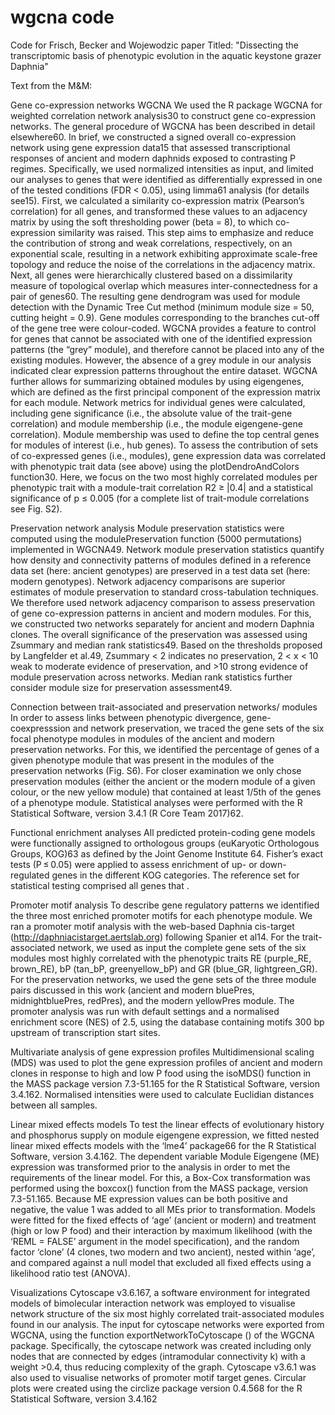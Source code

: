 # wgcna code

Code for Frisch, Becker and Wojewodzic paper Titled: "Dissecting the transcriptomic basis of phenotypic evolution in the aquatic keystone grazer Daphnia" 

Text from the M&M:

Gene co-expression networks WGCNA
We used the R package WGCNA for weighted correlation network analysis30 to construct gene co-expression networks. The general procedure of WGCNA has been described in detail elsewhere60. In brief, we constructed a signed overall co-expression network using gene expression data15 that assessed transcriptional responses of ancient and modern daphnids exposed to contrasting P regimes. Specifically, we used normalized intensities as input, and limited our analyses to genes that were identified as differentially expressed in one of the tested conditions (FDR < 0.05), using limma61 analysis (for details see15). First, we calculated a similarity co-expression matrix (Pearson’s correlation) for all genes, and transformed these values to an adjacency matrix by using the soft thresholding power (beta = 8), to which co-expression similarity was raised. This step aims to emphasize and reduce the contribution of strong and weak correlations, respectively, on an exponential scale, resulting in a network exhibiting approximate scale-free topology and reduce the noise of the correlations in the adjacency matrix. Next, all genes were hierarchically clustered based on a dissimilarity measure of topological overlap which measures inter-connectedness for a pair of genes60. The resulting gene dendrogram was used for module detection with the Dynamic Tree Cut method (minimum module size = 50, cutting height = 0.9). Gene modules corresponding to the branches cut-off of the gene tree were colour-coded. WGCNA provides a feature to control for genes that cannot be associated with one of the identified expression patterns (the “grey” module), and therefore cannot be placed into any of the existing modules. However, the absence of a grey module in our analysis indicated clear expression patterns throughout the entire dataset. WGCNA further allows for summarizing obtained modules by using eigengenes, which are defined as the first principal component of the expression matrix for each module. Network metrics for individual genes were calculated, including gene significance (i.e., the absolute value of the trait-gene correlation) and module membership (i.e., the module eigengene-gene correlation). Module membership was used to define the top central genes for modules of interest (i.e., hub genes). To assess the contribution of sets of co-expressed genes (i.e., modules), gene expression data was correlated with phenotypic trait data (see above) using the plotDendroAndColors function30. Here, we focus on the two most highly correlated modules per phenotypic trait with a module-trait correlation R2 ≥ |0.4| and a statistical significance of p ≤ 0.005 (for a complete list of trait-module correlations see Fig. S2). 

Preservation network analysis
Module preservation statistics were computed using the modulePreservation function (5000 permutations) implemented in WGCNA49. Network module preservation statistics quantify how density and connectivity patterns of modules defined in a reference data set (here: ancient genotypes) are preserved in a test data set (here: modern genotypes). Network adjacency comparisons are superior estimates of module preservation to standard cross-tabulation techniques. We therefore used network adjacency comparison to assess preservation of gene co-expression patterns in ancient and modern modules. For this, we constructed two networks separately for ancient and modern Daphnia clones. The overall significance of the preservation was assessed using Zsummary and median rank statistics49. Based on the thresholds proposed by Langfelder et al.49, Zsummary < 2 indicates no preservation, 2 < x < 10 weak to moderate evidence of preservation, and >10 strong evidence of module preservation across networks. Median rank statistics further consider module size for preservation assessment49. 

Connection between trait-associated and preservation networks/ modules
In order to assess links between phenotypic divergence, gene-coexpresssion and network preservation, we traced the gene sets of the six focal phenotype modules in modules of the ancient and modern preservation networks. For this, we identified the percentage of genes of a given phenotype module that was present in the modules of the preservation networks (Fig. S6). For closer examination we only chose preservation modules (either the ancient or the modern module of a given colour, or the new yellow module) that contained at least 1/5th of the genes of a phenotype module.  Statistical analyses were performed with the R Statistical Software, version 3.4.1 (R Core Team 2017)62.

Functional enrichment analyses
All predicted protein-coding gene models were functionally assigned to orthologous groups (euKaryotic Orthologous Groups, KOG)63 as defined by the Joint Genome Institute 64. Fisher’s exact tests (P ≤ 0.05) were applied to assess enrichment of up- or down-regulated genes in the different KOG categories. The reference set for statistical testing comprised all genes that . 

Promoter motif analysis
To describe gene regulatory patterns we identified the three most enriched promoter motifs for each phenotype module. We ran a promoter motif analysis with the web-based Daphnia cis-target (http://daphniacistarget.aertslab.org) following Spanier et al14. For the trait-associated network, we used as input the complete gene sets of the six modules most highly correlated with the phenotypic traits RE (purple_RE, brown_RE), bP (tan_bP, greenyellow_bP) and GR (blue_GR, lightgreen_GR). For the preservation networks, we used the gene sets of the three module pairs discussed in this work (ancient and modern bluePres, midnightbluePres, redPres), and the modern yellowPres module.  The promoter analysis was run with default settings and a normalised enrichment score (NES) of 2.5, using the database containing motifs 300 bp upstream of transcription start sites. 

Multivariate analysis of gene expression profiles
Multidimensional scaling (MDS) was used to plot the gene expression profiles of ancient and modern clones in response to high and low P food using the isoMDS() function in the MASS package version 7.3-51.165 for the R Statistical Software, version 3.4.162. Normalised intensities were used to calculate Euclidian distances between all samples.

Linear mixed effects models
To test the linear effects of evolutionary history and phosphorus supply on module eigengene expression, we fitted nested linear mixed effects models with the ‘lme4’ package66 for the R Statistical Software, version 3.4.162.  The dependent variable Module Eigengene (ME) expression was transformed prior to the analysis in order to met the requirements of the linear model. For this, a Box-Cox transformation was performed using the boxcox() function from the MASS package, version 7.3-51.165. Because ME expression values can be both positive and negative, the value 1 was added to all MEs prior to transformation. Models were fitted for the fixed effects of ‘age’ (ancient or modern) and treatment (high or low P food) and their interaction by maximum likelihood (with the ‘REML = FALSE’ argument in the model specification), and the random factor ‘clone’ (4 clones, two modern and two ancient), nested within ‘age’, and compared against a null model that excluded all fixed effects using a likelihood ratio test (ANOVA). 



Visualizations 
Cytoscape v3.6.167, a software environment for integrated models of bimolecular interaction network was employed to visualise network structure of the six most highly correlated trait-associated  modules found in our analysis. The input for cytoscape networks were exported from WGCNA, using the function exportNetworkToCytoscape () of the WGCNA package. Specifically, the cytoscape network was created including only nodes that are connected by edges (intramodular connectivity k) with a weight >0.4, thus reducing complexity of the graph.
Cytoscape v3.6.1 was also used to visualise networks of promoter motif target genes.
Circular plots were created using the circlize package version 0.4.568 for the R Statistical Software, version 3.4.162

